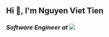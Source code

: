 <h2 align="left">Hi 👋, I'm Nguyen Viet Tien</h1>
<h3><em>Software Engineer at <a href="https://aura.network/"><img src="https://aura.network/_next/static/media/img_logo.d3edc4f6.svg"></a> 
</em></h3>

